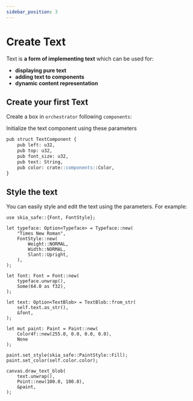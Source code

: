 ```yaml
---
sidebar_position: 3
---
```


# Create Text

Text is **a form of implementing text** which can be used for:

- **displaying pure text**
- **adding text to components**
- **dynamic content representation**

## Create your first Text

Create a box in `orchestrator` following `components`:

Initialize the text component using these parameters

```md title="components"
pub struct TextComponent {
    pub left: u32,
    pub top: u32,
    pub font_size: u32,
    pub text: String,
    pub color: crate::components::Color,
}
```

## Style the text

You can easily style and edit the text using the parameters. For example:

```
use skia_safe::{Font, FontStyle};

let typeface: Option<Typeface> = Typeface::new(
    "Times New Roman",
    FontStyle::new(
        Weight::NORMAL,
        Width::NORMAL,
        Slant::Upright,
    ),
);

let font: Font = Font::new(
    typeface.unwrap(),
    Some(64.0 as f32),
);

let text: Option<TextBlob> = TextBlob::from_str(
    self.text.as_str(),
    &font,
);

let mut paint: Paint = Paint::new(
    Color4f::new(255.0, 0.0, 0.0, 0.0),
    None
);

paint.set_style(skia_safe::PaintStyle::Fill);
paint.set_color(self.color.color);

canvas.draw_text_blob(
    text.unwrap(),
    Point::new(100.0, 100.0),
    &paint,
);
```



